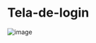 # Tela-de-login
![image](https://github.com/victorpessoa04/Tela-de-login/assets/161394003/2cd58a61-f152-49e6-9d52-47de95e1e89f)
